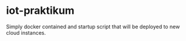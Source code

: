 # iot-praktikum

Simply docker contained and startup script that will be deployed to new cloud instances.
